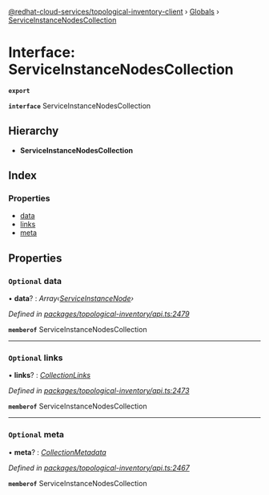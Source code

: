 [@redhat-cloud-services/topological-inventory-client](../README.md) › [Globals](../globals.md) › [ServiceInstanceNodesCollection](serviceinstancenodescollection.md)

# Interface: ServiceInstanceNodesCollection

**`export`** 

**`interface`** ServiceInstanceNodesCollection

## Hierarchy

* **ServiceInstanceNodesCollection**

## Index

### Properties

* [data](serviceinstancenodescollection.md#optional-data)
* [links](serviceinstancenodescollection.md#optional-links)
* [meta](serviceinstancenodescollection.md#optional-meta)

## Properties

### `Optional` data

• **data**? : *Array‹[ServiceInstanceNode](serviceinstancenode.md)›*

*Defined in [packages/topological-inventory/api.ts:2479](https://github.com/RedHatInsights/javascript-clients/blob/master/packages/topological-inventory/api.ts#L2479)*

**`memberof`** ServiceInstanceNodesCollection

___

### `Optional` links

• **links**? : *[CollectionLinks](collectionlinks.md)*

*Defined in [packages/topological-inventory/api.ts:2473](https://github.com/RedHatInsights/javascript-clients/blob/master/packages/topological-inventory/api.ts#L2473)*

**`memberof`** ServiceInstanceNodesCollection

___

### `Optional` meta

• **meta**? : *[CollectionMetadata](collectionmetadata.md)*

*Defined in [packages/topological-inventory/api.ts:2467](https://github.com/RedHatInsights/javascript-clients/blob/master/packages/topological-inventory/api.ts#L2467)*

**`memberof`** ServiceInstanceNodesCollection
